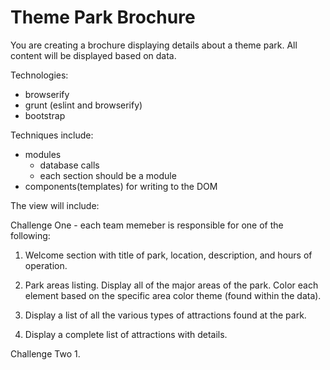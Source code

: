 # Theme Park Brochure

You are creating a brochure displaying details about a theme park. All content will be displayed based on data.

Technologies:
* browserify
* grunt (eslint and browserify) 
* bootstrap

Techniques include:
* modules
    * database calls
    * each section should be a module
* components(templates) for writing to the DOM



The view will include:

Challenge One - each team memeber is responsible for one of the following:
1. Welcome section with title of park, location, description, and hours of operation.

2. Park areas listing. Display all of the major areas of the park. Color each element based on the specific area color theme (found within the data).

3. Display a list of all the various types of attractions found at the park.

4. Display a complete list of attractions with details.


Challenge Two
1. 